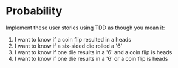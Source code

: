 Probability
===========
Implement these user stories using TDD as though you mean it:

1.  I want to know if a coin flip resulted in a heads
2.  I want to know if a six-sided die rolled a '6'
3.  I want to know if one die results in a '6' and a coin flip is heads
4.  I want to know if one die results in a '6' or a coin flip is heads
